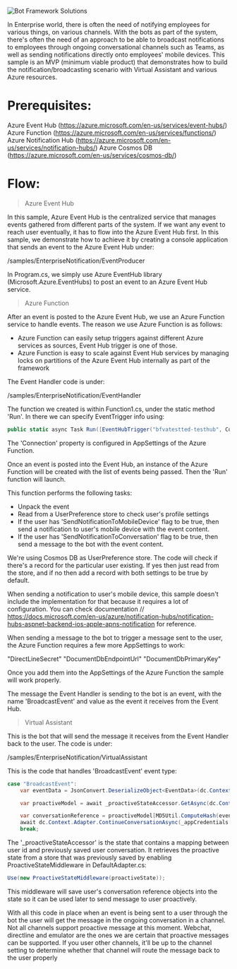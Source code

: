 ![Bot Framework Solutions](/docs/media/bot_framework_solutions_header.png)

In Enterprise world, there is often the need of notifying employees for various things, on various channels. With the bots as part of the system, there's often the need of an approach to be able to broadcast notifications to employees through ongoing conversational channels such as Teams, as well as sending notifications directly onto employees' mobile devices. This sample is an MVP (minimum viable product) that demonstrates how to build the notification/broadcasting scenario with Virtual Assistant and various Azure resources.

# Prerequisites:

Azure Event Hub (https://azure.microsoft.com/en-us/services/event-hubs/)
Azure Function (https://azure.microsoft.com/en-us/services/functions/)
Azure Notification Hub (https://azure.microsoft.com/en-us/services/notification-hubs/)
Azure Cosmos DB (https://azure.microsoft.com/en-us/services/cosmos-db/)

# Flow:

> Azure Event Hub

In this sample, Azure Event Hub is the centralized service that manages events gathered from different parts of the system. If we want any event to reach user eventually, it has to flow into the Azure Event Hub first. In this sample, we demonstrate how to achieve it by creating a console application that sends an event to the Azure Event Hub under:

/samples/EnterpriseNotification/EventProducer

In Program.cs, we simply use Azure EventHub library (Microsoft.Azure.EventHubs) to post an event to an Azure Event Hub service.

> Azure Function

After an event is posted to the Azure Event Hub, we use an Azure Function service to handle events. The reason we use Azure Function is as follows:
- Azure Function can easily setup triggers against different Azure services as sources, Event Hub trigger is one of those.
- Azure Function is easy to scale against Event Hub services by managing locks on partitions of the Azure Event Hub internally as part of the framework

The Event Handler code is under:

/samples/EnterpriseNotification/EventHandler

The function we created is within Function1.cs, under the static method 'Run'. In there we can specify EventTrigger info using:

```csharp
public static async Task Run([EventHubTrigger("bfvatestted-testhub", Connection = "EventHubConnection")] EventData[] events, ILogger log)`
```

The 'Connection' property is configured in AppSettings of the Azure Function.

Once an event is posted into the Event Hub, an instance of the Azure Function will be created with the list of events being passed. Then the 'Run' function will launch. 

This function performs the following tasks:
- Unpack the event
- Read from a UserPreference store to check user's profile settings
- If the user has 'SendNotificationToMobileDevice' flag to be true, then send a notification to user's mobile device with the event content.
- If the user has 'SendNotificationToConversation' flag to be true, then send a message to the bot with the event content.

We're using Cosmos DB as UserPreference store. The code will check if there's a record for the particular user existing. If yes then just read from the store, and if no then add a record with both settings to be true by default.

When sending a notification to user's mobile device, this sample doesn't include the implementation for that because it requires a lot of configuration. You can check documentation // https://docs.microsoft.com/en-us/azure/notification-hubs/notification-hubs-aspnet-backend-ios-apple-apns-notification for reference.

When sending a message to the bot to trigger a message sent to the user, the Azure Function requires a few more AppSettings to work:

"DirectLineSecret"
"DocumentDbEndpointUrl"
"DocumentDbPrimaryKey"

Once you add them into the AppSettings of the Azure Function the sample will work properly.

The message the Event Handler is sending to the bot is an event, with the name 'BroadcastEvent' and value as the event it receives from the Event Hub.

> Virtual Assistant

This is the bot that will send the message it receives from the Event Handler back to the user. The code is under:

/samples/EnterpriseNotification/VirtualAssistant

This is the code that handles 'BroadcastEvent' event type:

``` csharp
case "BroadcastEvent":
    var eventData = JsonConvert.DeserializeObject<EventData>(dc.Context.Activity.Value.ToString());

    var proactiveModel = await _proactiveStateAccessor.GetAsync(dc.Context, () => new ProactiveModel());

    var conversationReference = proactiveModel[MD5Util.ComputeHash(eventData.UserId)].Conversation;
    await dc.Context.Adapter.ContinueConversationAsync(_appCredentials.MicrosoftAppId, conversationReference, ContinueConversationCallback(dc.Context, eventData.Message), cancellationToken);
    break;
```

The '_proactiveStateAccessor' is the state that contains a mapping between user id and previously saved user conversation. It retrieves the proactive state from a store that was previously saved by enabling ProactiveStateMiddleware in DefaultAdapter.cs:

``` csharp
Use(new ProactiveStateMiddleware(proactiveState));
```

This middleware will save user's conversation reference objects into the state so it can be used later to send message to user proactively.

With all this code in place when an event is being sent to a user through the bot the user will get the message in the ongoing conversation in a channel. Not all channels support proactive message at this moment. Webchat, directline and emulator are the ones we are certain that proactive messages can be supported. If you user other channels, it'll be up to the channel setting to determine whether that channel will route the message back to the user properly